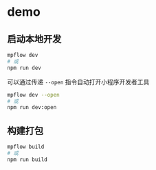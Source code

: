 # demo

## 启动本地开发
```bash
mpflow dev
# 或
npm run dev
```

可以通过传递 `--open` 指令自动打开小程序开发者工具
```bash
mpflow dev --open
# 或
npm run dev:open
```

## 构建打包
```bash
mpflow build
# 或
npm run build
```

